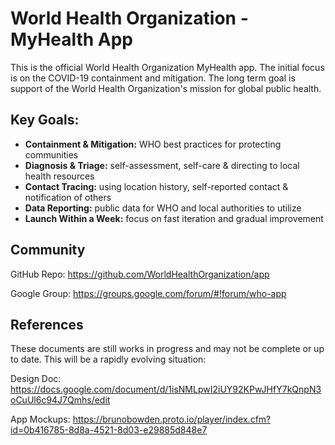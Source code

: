 # World Health Organization - MyHealth App


This is the official World Health Organization MyHealth app. The initial focus is on the COVID-19 containment and mitigation. The long term goal is support of the World Health Organization's mission for global public health.


## Key Goals:
* **Containment & Mitigation:** WHO best practices for protecting communities 
* **Diagnosis & Triage:** self-assessment, self-care & directing to local health resources
* **Contact Tracing:** using location history, self-reported contact & notification of others
* **Data Reporting:** public data for WHO and local authorities to utilize
* **Launch Within a Week:** focus on fast iteration and gradual improvement


## Community

GitHub Repo: https://github.com/WorldHealthOrganization/app

Google Group: https://groups.google.com/forum/#!forum/who-app


## References

These documents are still works in progress and may not be complete or up to date. This will be a rapidly evolving situation:

Design Doc:
https://docs.google.com/document/d/1isNMLpwI2iUY92KPwJHfY7kQnpN3oCuUl6c94J7Qmhs/edit

App Mockups:
https://brunobowden.proto.io/player/index.cfm?id=0b416785-8d8a-4521-8d03-e29885d848e7
